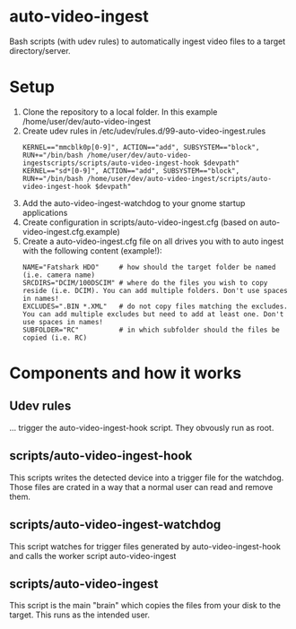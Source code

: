 # auto-video-ingest
Bash scripts (with udev rules) to automatically ingest video files to a target directory/server.

# Setup

1. Clone the repository to a local folder. In this example /home/user/dev/auto-video-ingest
2. Create udev rules in /etc/udev/rules.d/99-auto-video-ingest.rules
   ```
   KERNEL=="mmcblk0p[0-9]", ACTION=="add", SUBSYSTEM=="block", RUN+="/bin/bash /home/user/dev/auto-video-ingestscripts/scripts/auto-video-ingest-hook $devpath"
   KERNEL=="sd*[0-9]", ACTION=="add", SUBSYSTEM=="block", RUN+="/bin/bash /home/user/dev/auto-video-ingest/scripts/auto-video-ingest-hook $devpath"
   ```
3. Add the auto-video-ingest-watchdog to your gnome startup applications
4. Create configuration in scripts/auto-video-ingest.cfg (based on auto-video-ingest.cfg.example)
5. Create a auto-video-ingest.cfg file on all drives you with to auto ingest with the following content (example!):
   ```
   NAME="Fatshark HDO"     # how should the target folder be named (i.e. camera name)
   SRCDIRS="DCIM/100DSCIM" # where do the files you wish to copy reside (i.e. DCIM). You can add multiple folders. Don't use spaces in names!
   EXCLUDES=".BIN *.XML"   # do not copy files matching the excludes. You can add multiple excludes but need to add at least one. Don't use spaces in names!
   SUBFOLDER="RC"          # in which subfolder should the files be copied (i.e. RC)
   ```

# Components and how it works

## Udev rules
... trigger the auto-video-ingest-hook script. They obvously run as root.

## scripts/auto-video-ingest-hook
This scripts writes the detected device into a trigger file for the watchdog. Those files are crated in a way that a normal user can read and remove them.

## scripts/auto-video-ingest-watchdog
This script watches for trigger files generated by auto-video-ingest-hook and calls the worker script auto-video-ingest

## scripts/auto-video-ingest
This script is the main "brain" which copies the files from your disk to the target. This runs as the intended user.
